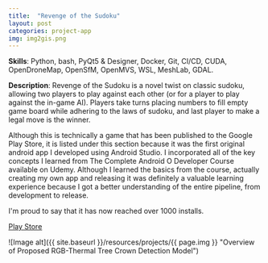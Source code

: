 ```yaml
---
title:  "Revenge of the Sudoku"
layout: post
categories: project-app
img: img2gis.png
---
```


**Skills**: Python, bash, PyQt5 & Designer, Docker, Git, CI/CD, CUDA, OpenDroneMap, OpenSfM, OpenMVS, WSL, MeshLab, GDAL.


**Description**: Revenge of the Sudoku is a novel twist on classic sudoku, allowing two players to play against each other (or for a player to play against the in-game AI). Players take turns placing numbers to fill empty game board while adhering to the laws of sudoku, and last player to make a legal move is the winner. 

Although this is technically a game that has been published to the Google Play Store, it is listed under this section because it was the first original android app I developed using Android Studio. I incorporated all of the key concepts I learned from The Complete Android O Developer Course available on Udemy. Although I learned the basics from the course, actually creating my own app and releasing it was definitely a valuable learning experience because I got a better understanding of the entire pipeline, from development to release.

I'm proud to say that it has now reached over 1000 installs.



<div class="button-container" style="margin-bottom:10px;justify-content:center">
  <div class="more"><a href="https://play.google.com/store/apps/details?id=com.GBit.revengeofthesudoku&hl=en_IN">Play Store</a></div>
</div>



![Image alt]({{ site.baseurl }}/resources/projects/{{ page.img }} "Overview of Proposed RGB-Thermal Tree Crown Detection Model")
<!-- <div style="border-radius: 30px; border-color:rgb(1,160,73);width:99%;margin-top:10px">
  <img src="{{ site.baseurl }}/resources/publications/{{ page.img }}"/>
</div> -->



